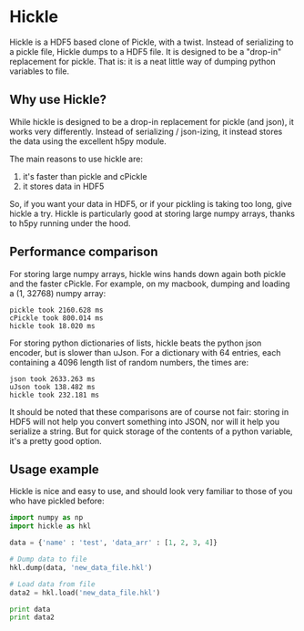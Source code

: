 Hickle
======

Hickle is a HDF5 based clone of Pickle, with a twist. Instead of serializing to a pickle file,
Hickle dumps to a HDF5 file. It is designed to be a "drop-in" replacement for pickle. That is: 
it is a neat little way of dumping python variables to file.

Why use Hickle?
---------------

While hickle is designed to be a drop-in replacement for pickle (and json), it works very differently. 
Instead of serializing / json-izing, it instead stores the data using the excellent h5py module.

The main reasons to use hickle are:

  1. it's faster than pickle and cPickle
  2. it stores data in HDF5

So, if you want your data in HDF5, or if your pickling is taking too long, give hickle a try. Hickle is particularly good at storing large numpy arrays, thanks to h5py running under the hood.

Performance comparison
----------------------

For storing large numpy arrays, hickle wins hands down again both pickle and the faster cPickle. For example, on my macbook, dumping and loading a (1, 32768) numpy array:

  ```
  pickle took 2160.628 ms
  cPickle took 800.014 ms
  hickle took 18.020 ms
  ```
  
For storing python dictionaries of lists, hickle beats the python json encoder, but is slower than uJson. For a dictionary with 64 entries, each containing a 4096 length list of random numbers, the times are:

  ```
  json took 2633.263 ms
  uJson took 138.482 ms
  hickle took 232.181 ms
  ```

It should be noted that these comparisons are of course not fair: storing in HDF5 will not help you convert something into JSON, nor will it help you serialize a string. But for quick storage of the contents of a python variable, it's a pretty good option.

Usage example
-------------

Hickle is nice and easy to use, and should look very familiar to those of you who have pickled before:

  ``` python
  import numpy as np
  import hickle as hkl
  
  data = {'name' : 'test', 'data_arr' : [1, 2, 3, 4]}
  
  # Dump data to file
  hkl.dump(data, 'new_data_file.hkl')
  
  # Load data from file
  data2 = hkl.load('new_data_file.hkl')
  
  print data
  print data2
  ```
  
  
